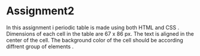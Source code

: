 # Assignment2
 In this assignment i periodic table is made using both HTML and CSS .
 Dimensions of each cell in the table are 67 x 86 px.
The text is aligned in the center of the cell.
The background color of the cell should be according diffrent group of elements .

